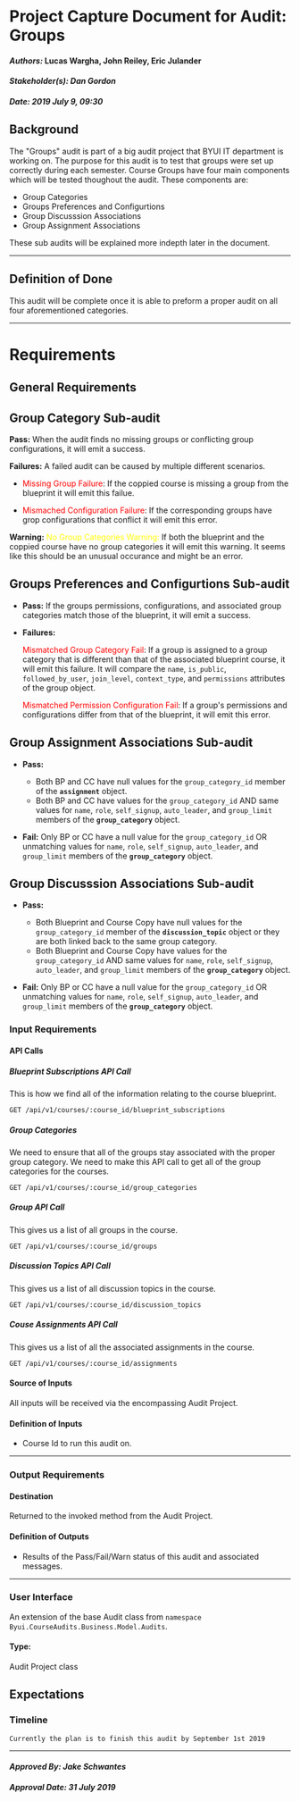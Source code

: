 # Project Capture Document for Audit: Groups 
#### *Authors:* Lucas Wargha, John Reiley, Eric Julander
#### *Stakeholder(s): Dan Gordon*
#### *Date: 2019 July 9, 09:30*

## Background

 The "Groups" audit is part of a big audit project that BYUI IT department is working on. The purpose for this audit is to test that groups were set up correctly during each semester. Course Groups have four main components which will be tested thoughout the audit. 
 These components are:
 - Group Categories
 - Groups Preferences and Configurtions
 - Group Discusssion Associations
 - Group Assignment Associations

 These sub audits will be explained more indepth later in the document. 

-----

## Definition of Done

   This audit will be complete once it is able to preform a proper audit on all four aforementioned categories.

-----

# Requirements

## General Requirements

## Group Category Sub-audit
**Pass:**
When the audit finds no missing groups or conflicting group configurations, it will emit a success.

**Failures:**
A failed audit can be caused by multiple different scenarios.
<!--
    
-->
- <span style="color:red"> Missing Group Failure</span>: If the coppied course is missing a group from the blueprint it will emit this failue.

- <span style="color:red"> Mismached Configuration Failure</span>: If the corresponding groups have grop configurations that conflict it will emit this error.


**Warning:**
<span style="color:yellow">No Group Categories Warning:</span> If both the blueprint and the coppied course have no group categories it will emit this warning. It seems like this should be an unusual occurance and might be an error. 

## Groups Preferences and Configurtions Sub-audit
- **Pass:** If the groups permissions, configurations, and associated group categories match those of the blueprint, it will emit a success.
- **Failures:**

    <span style="color:red"> Mismatched Group Category Fail</span>: If a group is assigned to a group category that is different than that of the associated blueprint course, it will emit this failure. It will compare the `name`, `is_public`, `followed_by_user`, `join_level`, `context_type`, and `permissions` attributes of the group object.

    <span style="color:red"> Mismatched Permission Configuration Fail</span>: If a group's permissions and configurations differ from that of the blueprint, it will emit this error. 
## Group Assignment Associations Sub-audit
- **Pass:**
    - Both BP and CC have null values for the `group_category_id` member of the **`assignment`** object.  
    - Both BP and CC have values for the `group_category_id` AND same values for `name`, `role`, `self_signup`, `auto_leader`, and `group_limit` members of the **`group_category`** object. 

- **Fail:** Only BP or CC have a null value for the `group_category_id` OR unmatching values for `name`, `role`, `self_signup`, `auto_leader`, and `group_limit` members of the **`group_category`** object.  


## Group Discusssion Associations Sub-audit
- **Pass:**
    - Both Blueprint and Course Copy have null values for the `group_category_id` member of the **`discussion_topic`** object or they are both linked back to the same group category.  
    - Both Blueprint and Course Copy have values for the `group_category_id` AND same values for `name`, `role`, `self_signup`, `auto_leader`, and `group_limit` members of the **`group_category`** object. 

- **Fail:** Only BP or CC have a null value for the `group_category_id` OR unmatching values for `name`, `role`, `self_signup`, `auto_leader`, and `group_limit` members of the **`group_category`** object.



### Input Requirements
#### API Calls
##### Blueprint Subscriptions API Call
This is how we find all of the information relating to the course blueprint.

    GET /api/v1/courses/:course_id/blueprint_subscriptions

##### Group Categories
We need to ensure that all of the groups stay associated with the proper group category. We need to make this API call to get all of the group categories for the courses.

    GET /api/v1/courses/:course_id/group_categories

##### Group API Call
This gives us a list of all groups in the course.

    GET /api/v1/courses/:course_id/groups

##### Discussion Topics API Call
This gives us a list of all discussion topics in the course.

    GET /api/v1/courses/:course_id/discussion_topics

##### Couse Assignments API Call
This gives us a list of all the associated assignments in the course.

    GET /api/v1/courses/:course_id/assignments


<!-- {
  "name","is_public","followed_by_user","join_level","context_type","permissions"
} -->
#### Source of Inputs
All inputs will be received via the encompassing Audit Project.

#### Definition of Inputs
<!-- TBD: do not fill out just yet -->
- Course Id to run this audit on.
---

### Output Requirements
#### Destination
Returned to the invoked method from the Audit Project.

#### Definition of Outputs
<!-- TBD: do not fill out just yet -->
- Results of the Pass/Fail/Warn status of this audit and associated messages.
---

### User Interface
An extension of the base Audit class from `namespace Byui.CourseAudits.Business.Model.Audits`.
#### Type:
Audit Project class

<!-- -----

## Questions/Concerns

    Against what are we testing the groups? What properties should we be checking when checking groups and what defines a warn/pass/error in this audit? 
    -Properties that would be evalulated in this audit.
    1)name
    2)max_membership
    3)join_level
    4)is_public
    5)description
    6)member_count
    7)context type ?
    8)leader == NULL
    9)concluded == false
----- -->

## Expectations
### Timeline
<!-- What is the deadline? 2019 Sep 1? -->
<!-- What priority is this audit? -->

    Currently the plan is to finish this audit by September 1st 2019
-----

#### *Approved By: Jake Schwantes* 
#### *Approval Date: 31 July 2019*
